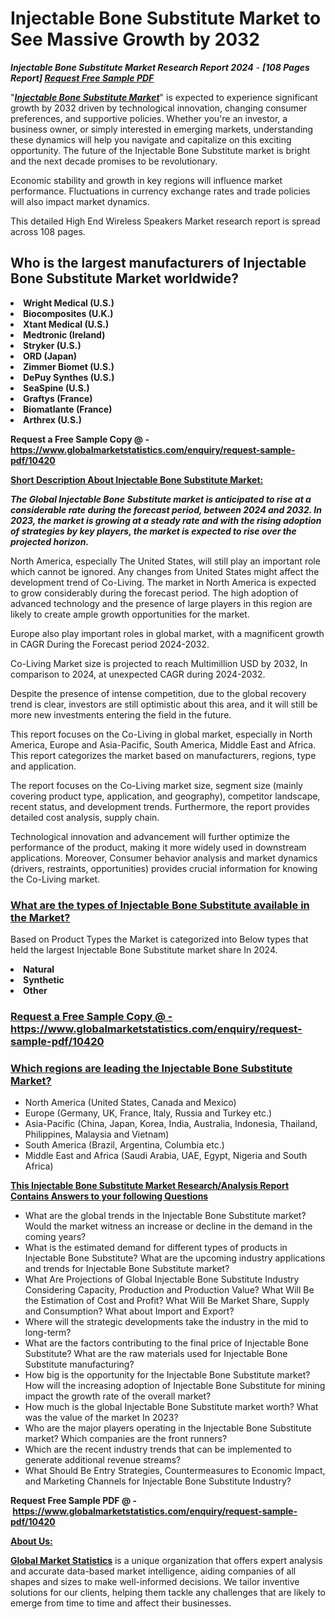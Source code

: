 <h1>Injectable Bone Substitute Market to See Massive Growth by 2032</h1><p><em><strong>Injectable Bone Substitute Market Research Report 2024</strong></em>&nbsp;-&nbsp;<em><strong>[108 Pages Report] </strong></em><em><strong><a href="https://www.globalmarketstatistics.com/enquiry/request-sample-pdf/10420">Request Free Sample PDF</a></strong></em></p><p>"<a style="font-style: italic; font-weight: bold;" href="https://www.globalmarketstatistics.com/market-reports/injectable-bone-substitute-market-10420">Injectable Bone Substitute Market</a>" is expected to experience significant growth by 2032 driven by technological innovation, changing consumer preferences, and supportive policies. Whether you're an investor, a business owner, or simply interested in emerging markets, understanding these dynamics will help you navigate and capitalize on this exciting opportunity. The future of the&nbsp;Injectable Bone Substitute market is bright and the next decade promises to be revolutionary.</p><p>Economic stability and growth in key regions will influence market performance. Fluctuations in currency exchange rates and trade policies will also impact market dynamics.</p><p>This detailed&nbsp;High End Wireless Speakers Market research report is spread across 108 pages.</p><h2><strong>Who is the largest manufacturers of Injectable Bone Substitute Market worldwide?</strong></h2><p><strong><li>Wright Medical (U.S.)<li>Biocomposites (U.K.)<li>Xtant Medical (U.S.)<li>Medtronic (Ireland)<li>Stryker (U.S.)<li>ORD (Japan)<li>Zimmer Biomet (U.S.)<li>DePuy Synthes (U.S.)<li>SeaSpine (U.S.)<li>Graftys (France)<li>Biomatlante (France)<li>Arthrex (U.S.)</strong></p><p><strong>Request a Free Sample Copy @ - <a href="https://www.globalmarketstatistics.com/enquiry/request-sample-pdf/10420">https://www.globalmarketstatistics.com/enquiry/request-sample-pdf/10420</a></strong></p><p><strong><u>Short Description About Injectable Bone Substitute Market:</u></strong></p><p><strong><em>The Global Injectable Bone Substitute market is anticipated to rise at a considerable rate during the forecast period, between 2024 and 2032. In 2023, the market is growing at a steady rate and with the rising adoption of strategies by key players, the market is expected to rise over the projected horizon.</em></strong></p><p>North America, especially The United States, will still play an important role which cannot be ignored. Any changes from United States might affect the development trend of Co-Living. The market in North America is expected to grow considerably during the forecast period. The high adoption of advanced technology and the presence of large players in this region are likely to create ample growth opportunities for the market.</p><p>Europe also play important roles in global market, with a magnificent growth in CAGR During the Forecast period 2024-2032.</p><p>Co-Living Market size is projected to reach Multimillion USD by 2032, In comparison to 2024, at unexpected CAGR during 2024-2032.</p><p>Despite the presence of intense competition, due to the global recovery trend is clear, investors are still optimistic about this area, and it will still be more new investments entering the field in the future.</p><p>This report focuses on the Co-Living in global market, especially in North America, Europe and Asia-Pacific, South America, Middle East and Africa. This report categorizes the market based on manufacturers, regions, type and application.</p><p>The report focuses on the Co-Living market size, segment size (mainly covering product type, application, and geography), competitor landscape, recent status, and development trends. Furthermore, the report provides detailed cost analysis, supply chain.</p><p>Technological innovation and advancement will further optimize the performance of the product, making it more widely used in downstream applications. Moreover, Consumer behavior analysis and market dynamics (drivers, restraints, opportunities) provides crucial information for knowing the Co-Living market.</p><h3 class="rank-math-question "><span style="text-decoration: underline;">What are the types of Injectable Bone Substitute available in the Market?</span></h3><p>Based on Product Types the Market is categorized into Below types that held the largest Injectable Bone Substitute market share In 2024.</p><p><strong><li>Natural<li>Synthetic<li>Other</strong></p><h3 class="rank-math-question "><span style="text-decoration: underline;">Request a Free Sample Copy @ - <a href="https://www.globalmarketstatistics.com/enquiry/request-sample-pdf/10420">https://www.globalmarketstatistics.com/enquiry/request-sample-pdf/10420</a></span></h3><h3 class="rank-math-question "><span style="text-decoration: underline;">Which regions are leading the Injectable Bone Substitute Market?</span></h3><ul><li>North America (United States, Canada and Mexico)</li><li>Europe (Germany, UK, France, Italy, Russia and Turkey etc.)</li><li>Asia-Pacific (China, Japan, Korea, India, Australia, Indonesia, Thailand, Philippines, Malaysia and Vietnam)</li><li>South America (Brazil, Argentina, Columbia etc.)</li><li>Middle East and Africa (Saudi Arabia, UAE, Egypt, Nigeria and South Africa)</li></ul><p><strong><u>This Injectable Bone Substitute Market Research/Analysis Report Contains Answers to your following Questions</u></strong></p><ul><li>What are the global trends in the Injectable Bone Substitute market? Would the market witness an increase or decline in the demand in the coming years?</li><li>What is the estimated demand for different types of products in Injectable Bone Substitute? What are the upcoming industry applications and trends for Injectable Bone Substitute market?</li><li>What Are Projections of Global Injectable Bone Substitute Industry Considering Capacity, Production and Production Value? What Will Be the Estimation of Cost and Profit? What Will Be Market Share, Supply and Consumption? What about Import and Export?</li><li>Where will the strategic developments take the industry in the mid to long-term?</li><li>What are the factors contributing to the final price of Injectable Bone Substitute? What are the raw materials used for Injectable Bone Substitute manufacturing?</li><li>How big is the opportunity for the Injectable Bone Substitute market? How will the increasing adoption of Injectable Bone Substitute for mining impact the growth rate of the overall market?</li><li>How much is the global Injectable Bone Substitute market worth? What was the value of the market In 2023?</li><li>Who are the major players operating in the Injectable Bone Substitute market? Which companies are the front runners?</li><li>Which are the recent industry trends that can be implemented to generate additional revenue streams?</li><li>What Should Be Entry Strategies, Countermeasures to Economic Impact, and Marketing Channels for Injectable Bone Substitute Industry?</li></ul><p><strong>Request Free Sample PDF @ -&nbsp;<a href="https://www.globalmarketstatistics.com/enquiry/request-sample-pdf/10420">https://www.globalmarketstatistics.com/enquiry/request-sample-pdf/10420</a></strong></p><p><strong><u>About Us:</u></strong></p><p><strong><a href="https://www.globalmarketstatistics.com/">Global Market Statistics</a></strong> is a unique organization that offers expert analysis and accurate data-based market intelligence, aiding companies of all shapes and sizes to make well-informed decisions. We tailor inventive solutions for our clients, helping them tackle any challenges that are likely to emerge from time to time and affect their businesses.</p>
